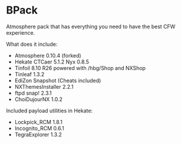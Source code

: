 # BPack

Atmosphere pack that has everything you need to have the best CFW experience.

What does it include:

* Atmosphere 0.10.4 (forked)
* Hekate CTCaer 5.1.2 Nyx 0.8.5
* Tinfoil 8.10 R26 powered with /hbg/Shop and NXShop
* Tinleaf 1.3.2
* EdiZon Snapshot (Cheats included)
* NXThemesInstaller 2.2.1
* ftpd snap! 2.3.1
* ChoiDujourNX 1.0.2

Included payload utilities in Hekate:

* Lockpick_RCM 1.8.1
* Incognito_RCM 0.6.1
* TegraExplorer 1.3.2
